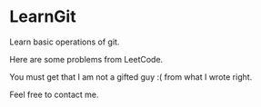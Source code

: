 # LearnGit
Learn basic operations of git.

Here are some problems from LeetCode.

You must get that I am not a gifted guy :( from what I wrote right.

Feel free to contact me.
